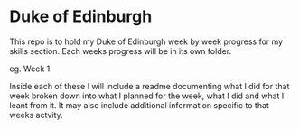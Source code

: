 # Duke of Edinburgh

This repo is to hold my Duke of Edinburgh week by week progress for my skills section.
Each weeks progress will be in its own folder.

eg. Week 1

Inside each of these I will include a readme documenting what I did for that week broken down into what I planned for the week, what I did and what I leant from it.
It may also include additional information specific to that weeks actvity.
